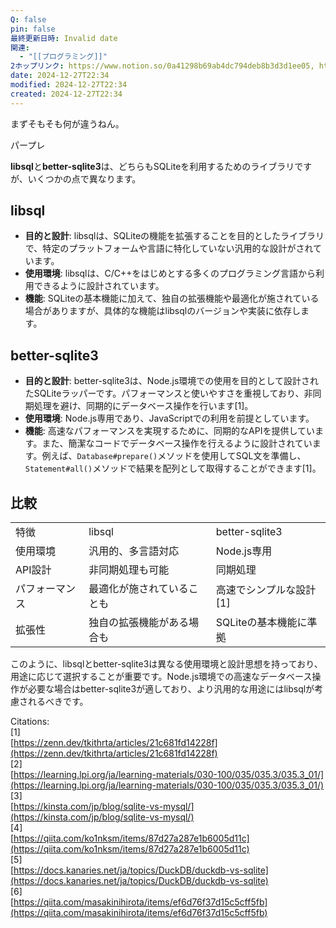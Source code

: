 ```yaml
---
Q: false
pin: false
最終更新日時: Invalid date
関連:
  - "[[プログラミング]]"
2ホップリンク: https://www.notion.so/0a41298b69ab4dc794deb8b3d3d1ee05, https://www.notion.so/14c680a9513f402cb546a22bda05f95b, https://www.notion.so/34f92ffc1e4c4d1b857b21a7d6b1b1de, https://www.notion.so/3d616c7cd72f4094801215141f8c2728, https://www.notion.so/68683c8593d4479c99a07fde3e6774bc, https://www.notion.so/7aabe6e7f03a44b28cdaeb92e3ef259b, https://www.notion.so/90e8af62936e4d72a8ce6914ad492062, https://www.notion.so/9ba61d2d4f2044349a218692fcc1e00b, https://www.notion.so/ca8169668e454da2a8959019045176b4, https://www.notion.so/d38b1d3b7fcd4e1d91dcec4bb1a4e39b, https://www.notion.so/de44079af2ea4e5aa1a89d5652190257, https://www.notion.so/ebd3d7a92c894323b0da135a2bdefa13, https://www.notion.so/fa1ab1433fe44fb981cf3eecfca12657
date: 2024-12-27T22:34
modified: 2024-12-27T22:34
created: 2024-12-27T22:34
---
```

  

  

まずそもそも何が違うねん。

  

パープレ

**libsql**と**better-sqlite3**は、どちらもSQLiteを利用するためのライブラリですが、いくつかの点で異なります。

## **libsql**

- **目的と設計**: libsqlは、SQLiteの機能を拡張することを目的としたライブラリで、特定のプラットフォームや言語に特化していない汎用的な設計がされています。
- **使用環境**: libsqlは、C/C++をはじめとする多くのプログラミング言語から利用できるように設計されています。
- **機能**: SQLiteの基本機能に加えて、独自の拡張機能や最適化が施されている場合がありますが、具体的な機能はlibsqlのバージョンや実装に依存します。

## **better-sqlite3**

- **目的と設計**: better-sqlite3は、Node.js環境での使用を目的として設計されたSQLiteラッパーです。パフォーマンスと使いやすさを重視しており、非同期処理を避け、同期的にデータベース操作を行います[1]。
- **使用環境**: Node.js専用であり、JavaScriptでの利用を前提としています。
- **機能**: 高速なパフォーマンスを実現するために、同期的なAPIを提供しています。また、簡潔なコードでデータベース操作を行えるように設計されています。例えば、`Database#prepare()`メソッドを使用してSQL文を準備し、`Statement#all()`メソッドで結果を配列として取得することができます[1]。

## **比較**

|   |   |   |
|---|---|---|
|特徴|libsql|better-sqlite3|
|使用環境|汎用的、多言語対応|Node.js専用|
|API設計|非同期処理も可能|同期処理|
|パフォーマンス|最適化が施されていることも|高速でシンプルな設計[1]|
|拡張性|独自の拡張機能がある場合も|SQLiteの基本機能に準拠|

このように、libsqlとbetter-sqlite3は異なる使用環境と設計思想を持っており、用途に応じて選択することが重要です。Node.js環境での高速なデータベース操作が必要な場合はbetter-sqlite3が適しており、より汎用的な用途にはlibsqlが考慮されるべきです。

Citations:  
[1]  
[https://zenn.dev/tkithrta/articles/21c681fd14228f](https://zenn.dev/tkithrta/articles/21c681fd14228f)  
[2]  
[https://learning.lpi.org/ja/learning-materials/030-100/035/035.3/035.3_01/](https://learning.lpi.org/ja/learning-materials/030-100/035/035.3/035.3_01/)  
[3]  
[https://kinsta.com/jp/blog/sqlite-vs-mysql/](https://kinsta.com/jp/blog/sqlite-vs-mysql/)  
[4]  
[https://qiita.com/ko1nksm/items/87d27a287e1b6005d11c](https://qiita.com/ko1nksm/items/87d27a287e1b6005d11c)  
[5]  
[https://docs.kanaries.net/ja/topics/DuckDB/duckdb-vs-sqlite](https://docs.kanaries.net/ja/topics/DuckDB/duckdb-vs-sqlite)  
[6]  
[https://qiita.com/masakinihirota/items/ef6d76f37d15c5cff5fb](https://qiita.com/masakinihirota/items/ef6d76f37d15c5cff5fb)